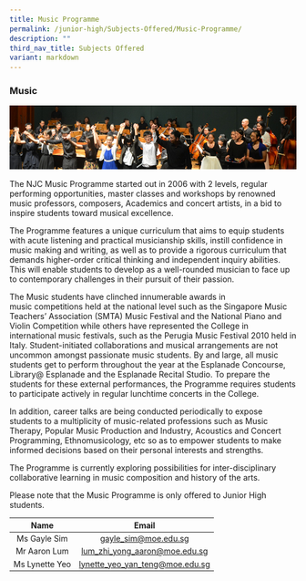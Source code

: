 ```yaml
---
title: Music Programme
permalink: /junior-high/Subjects-Offered/Music-Programme/
description: ""
third_nav_title: Subjects Offered
variant: markdown
---
```

### Music

![](/images/niche4.png)

The NJC Music Programme started out in 2006 with 2 levels, regular performing opportunities, master classes and workshops by renowned music professors, composers, Academics and concert artists, in a bid to inspire students toward musical excellence.

The Programme features a unique curriculum that aims to equip students with acute listening and practical musicianship skills, instill confidence in music making and writing, as well as to provide a rigorous curriculum that demands higher-order critical thinking and independent inquiry abilities. This will enable students to develop as a well-rounded musician to face up to contemporary challenges in their pursuit of their passion.

The Music students have clinched innumerable awards in music competitions held at the national level such as the Singapore Music Teachers’ Association (SMTA) Music Festival and the National Piano and Violin Competition while others have represented the College in international music festivals, such as the Perugia Music Festival 2010 held in Italy. Student-initiated collaborations and musical arrangements are not uncommon amongst passionate music students. By and large, all music students get to perform throughout the year at the Esplanade Concourse, Library@ Esplanade and the Esplanade Recital Studio. To prepare the students for these external performances, the Programme requires students to participate actively in regular lunchtime concerts in the College.

In addition, career talks are being conducted periodically to expose students to a multiplicity of music-related professions such as Music Therapy, Popular Music Production and Industry, Acoustics and Concert Programming, Ethnomusicology, etc so as to empower students to make informed decisions based on their personal interests and strengths.

The Programme is currently exploring possibilities for inter-disciplinary collaborative learning in music composition and history of the arts.

Please note that the Music Programme is only offered to Junior High students.

| Name | Email |
|:---:|:---:|
| Ms Gayle Sim | gayle_sim@moe.edu.sg |
| Mr Aaron Lum | lum_zhi_yong_aaron@moe.edu.sg |
| Ms Lynette Yeo | lynette_yeo_yan_teng@moe.edu.sg |
